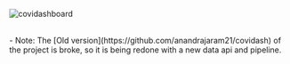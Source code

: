 ![covidashboard](https://socialify.git.ci/majimearun/covidashboard/image?description=1&font=KoHo&forks=1&language=1&pattern=Signal&pulls=1&stargazers=1&theme=Dark)

<br>
- Note: The [Old version](https://github.com/anandrajaram21/covidash) of the project is broke, so it is being redone with a new data api and pipeline.
